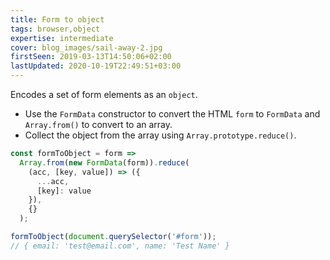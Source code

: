 ```yaml
---
title: Form to object
tags: browser,object
expertise: intermediate
cover: blog_images/sail-away-2.jpg
firstSeen: 2019-03-13T14:50:06+02:00
lastUpdated: 2020-10-19T22:49:51+03:00
---
```


Encodes a set of form elements as an `object`.

- Use the `FormData` constructor to convert the HTML `form` to `FormData` and `Array.from()` to convert to an array.
- Collect the object from the array using `Array.prototype.reduce()`.

```js
const formToObject = form =>
  Array.from(new FormData(form)).reduce(
    (acc, [key, value]) => ({
      ...acc,
      [key]: value
    }),
    {}
  );
```

```js
formToObject(document.querySelector('#form'));
// { email: 'test@email.com', name: 'Test Name' }
```
